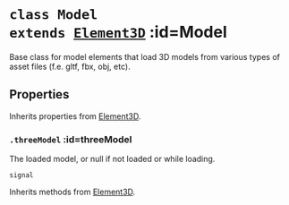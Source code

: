 
# <code>class <b>Model</b> extends [Element3D](../core/Element3D.md)</code> :id=Model

Base class for model elements that load 3D models from
various types of asset files (f.e. gltf, fbx, obj, etc).

## Properties

Inherits properties from [Element3D](../core/Element3D.md).


### <code>.<b>threeModel</b></code> :id=threeModel

The loaded model, or null if not loaded or while loading.

`signal`
        



Inherits methods from [Element3D](../core/Element3D.md).


        